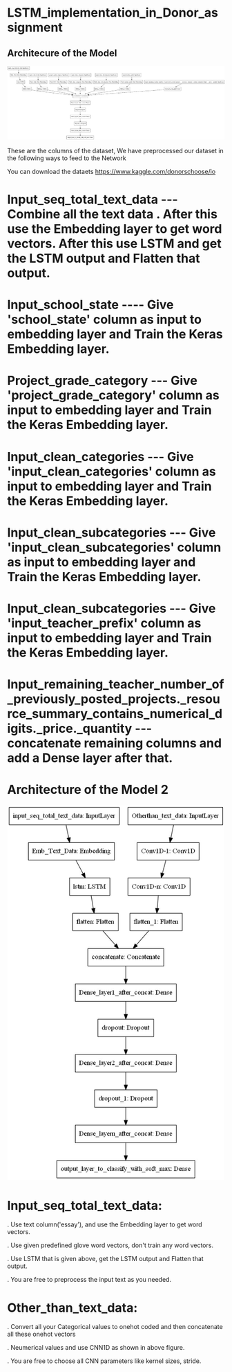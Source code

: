 # LSTM_implementation_in_Donor_assignment

## Architecure of the Model

![Screenshot](LSTM_Image_2.jpeg)


These are the columns of the dataset, We have preprocessed our dataset in the following ways to feed to the Network

You can download the dataets https://www.kaggle.com/donorschoose/io 

# Input_seq_total_text_data ---  Combine all the text data . After this use the Embedding layer to get word vectors. After this use LSTM and get the LSTM output and Flatten that output.

# Input_school_state ---- Give 'school_state' column as input to embedding layer and Train the Keras Embedding layer.

# Project_grade_category --- Give 'project_grade_category' column as input to embedding layer and Train the Keras Embedding layer.

# Input_clean_categories --- Give 'input_clean_categories' column as input to embedding layer and Train the Keras Embedding layer.

# Input_clean_subcategories --- Give 'input_clean_subcategories' column as input to embedding layer and Train the Keras Embedding layer.

# Input_clean_subcategories --- Give 'input_teacher_prefix' column as input to embedding layer and Train the Keras Embedding layer.

# Input_remaining_teacher_number_of_previously_posted_projects._resource_summary_contains_numerical_digits._price._quantity ---concatenate remaining columns and add a Dense layer after that.


# Architecture of the Model 2

![Screenshot](LSTM_Image_1.jpeg)


# Input_seq_total_text_data:
  . Use text column('essay'), and use the Embedding layer to get word vectors. 

  . Use given predefined glove word vectors, don't train any word vectors. 

  . Use LSTM that is given above, get the LSTM output and Flatten that output. 

  . You are free to preprocess the input text as you needed. 

# Other_than_text_data:
  . Convert all your Categorical values to onehot coded and then concatenate all these onehot vectors 

  . Neumerical values and use CNN1D as shown in above figure. 

  . You are free to choose all CNN parameters like kernel sizes, stride.






